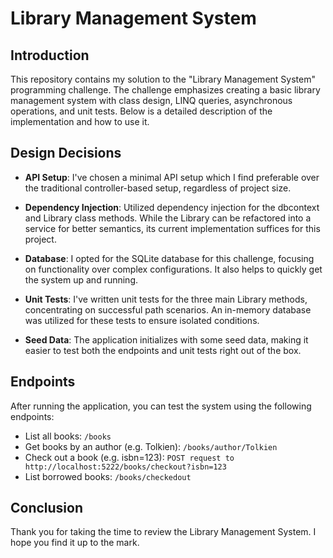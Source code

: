 # Library Management System
## Introduction

This repository contains my solution to the "Library Management System" programming challenge. The challenge emphasizes creating a basic library management system with class design, LINQ queries, asynchronous operations, and unit tests. Below is a detailed description of the implementation and how to use it.

## Design Decisions
- **API Setup**: I've chosen a minimal API setup which I find preferable over the traditional controller-based setup, regardless of project size.

- **Dependency Injection**: Utilized dependency injection for the dbcontext and Library class methods. While the Library can be refactored into a service for better semantics, its current implementation suffices for this project.

- **Database**: I opted for the SQLite database for this challenge, focusing on functionality over complex configurations. It also helps to quickly get the system up and running.

- **Unit Tests**: I've written unit tests for the three main Library methods, concentrating on successful path scenarios. An in-memory database was utilized for these tests to ensure isolated conditions.

- **Seed Data**: The application initializes with some seed data, making it easier to test both the endpoints and unit tests right out of the box.

## Endpoints

After running the application, you can test the system using the following endpoints:

- List all books: `/books`
- Get books by an author (e.g. Tolkien): `/books/author/Tolkien`
- Check out a book (e.g. isbn=123): `POST request to http://localhost:5222/books/checkout?isbn=123`
- List borrowed books: `/books/checkedout`

## Conclusion

Thank you for taking the time to review the Library Management System. I hope you find it up to the mark.
